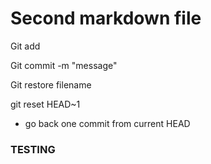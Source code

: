 # Second markdown file

Git add

Git commit -m "message"

Git restore filename

git reset HEAD~1
- go back one commit from current HEAD

### TESTING